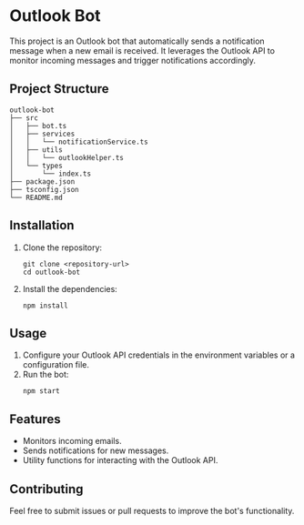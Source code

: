 # Outlook Bot

This project is an Outlook bot that automatically sends a notification message when a new email is received. It leverages the Outlook API to monitor incoming messages and trigger notifications accordingly.

## Project Structure

```
outlook-bot
├── src
│   ├── bot.ts
│   ├── services
│   │   └── notificationService.ts
│   ├── utils
│   │   └── outlookHelper.ts
│   └── types
│       └── index.ts
├── package.json
├── tsconfig.json
└── README.md
```

## Installation

1. Clone the repository:
   ```
   git clone <repository-url>
   cd outlook-bot
   ```

2. Install the dependencies:
   ```
   npm install
   ```

## Usage

1. Configure your Outlook API credentials in the environment variables or a configuration file.
2. Run the bot:
   ```
   npm start
   ```

## Features

- Monitors incoming emails.
- Sends notifications for new messages.
- Utility functions for interacting with the Outlook API.

## Contributing

Feel free to submit issues or pull requests to improve the bot's functionality.